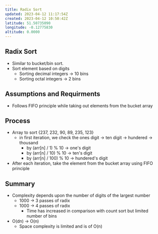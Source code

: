 ```yaml
---
title: Radix Sort
updated: 2023-04-12 11:17:54Z
created: 2023-04-12 10:50:42Z
latitude: 51.50735090
longitude: -0.12775830
altitude: 0.0000
---
```


## Radix Sort
- Similar to bucket/bin sort.
- Sort element based on digits
	- Sorting decimal integers -> 10 bins
	- Sorting octal integers -> 2 bins

## Assumptions and Requirments
- Follows FIFO principle while taking out elements from the bucket array
## Process
- Array to sort {237, 232, 90, 89, 235, 123}
	- in first iteration, we check the ones digit -> ten digit -> hundered -> thousand
		- by (arr[n] / 1) % 10 -> one's digit
		- by (arr[n] / 10) % 10 -> ten's digit
		- by (arr[n] / 100) % 10 -> hundered's digit
- After each iteration, take the element from the bucket array using FIFO principle
 ## Summary
 - Complexity depends upon the number of digits of the largest number
	 - 1000 -> 3 passes of radix
	 - 1000 -> 4 passes of radix
		 - Time has increased in comparison with count sort but limited number of bins
 - O(dn) -> O(n)
	 - Space complexity is limited and is of O(n)